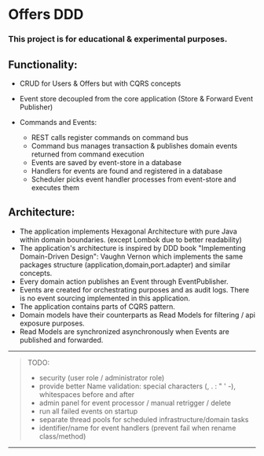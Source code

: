 # Offers DDD

### This project is for educational & experimental purposes.

Functionality:
----

- CRUD for Users & Offers but with CQRS concepts
- Event store decoupled from the core application (Store & Forward Event Publisher)

- Commands and Events:
    - REST calls register commands on command bus
    - Command bus manages transaction & publishes domain events returned from command execution
    - Events are saved by event-store in a database
    - Handlers for events are found and registered in a database
    - Scheduler picks event handler processes from event-store and executes them

Architecture:
----

- The application implements Hexagonal Architecture with pure Java within domain boundaries. (except Lombok due to
  better readability)
- The application's architecture is inspired by DDD book "Implementing Domain-Driven Design": Vaughn Vernon which
  implements the same packages structure (application,domain,port.adapter) and similar concepts.
- Every domain action publishes an Event through EventPublisher.
- Events are created for orchestrating purposes and as audit logs. There is no event sourcing implemented in this
  application.
- The application contains parts of CQRS pattern.
- Domain models have their counterparts as Read Models for filtering / api exposure purposes.
- Read Models are synchronized asynchronously when Events are published and forwarded.

----

> TODO:
> - security (user role / administrator role)
> - provide better Name validation: special characters (, . : " ' -), whitespaces before and after
> - admin panel for event processor / manual retrigger / delete
> - run all failed events on startup
> - separate thread pools for scheduled infrastructure/domain tasks
> - identifier/name for event handlers (prevent fail when rename class/method)
----

